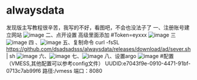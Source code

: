 # alwaysdata
发现版主写教程很辛苦，我写的不好，看图吧，不会也没法子了
一、注册账号建立网站
![image](https://github.com/dsadsadsss/alwaysdata/blob/main/1.PNG)
二、点开设置 高级里面添加 #Token=eyxxx
![image](https://github.com/dsadsadsss/alwaysdata/blob/main/2.PNG)
三
![image](https://github.com/dsadsadsss/alwaysdata/blob/main/3.PNG)
四
、![image](https://github.com/dsadsadsss/alwaysdata/blob/main/4.PNG)
五、复制命令 curl -fsSL https://github.com/dsadsadsss/alwaysdata/releases/download/ad/sever.sh | sh
![image](https://github.com/dsadsadsss/alwaysdata/blob/main/5.PNG)
六、![image](https://github.com/dsadsadsss/alwaysdata/blob/main/6.PNG)
七、![image](https://github.com/dsadsadsss/alwaysdata/blob/main/7.PNG)
八、设置argo
![image](https://github.com/dsadsadsss/alwaysdata/blob/main/7.PNG)
#配置（VMESS,其他配置可以参考config文件）
UUDID:e7043f9e-0910-4471-91bf-0713c7ab99f6
路径:/vmess
端口：8080
